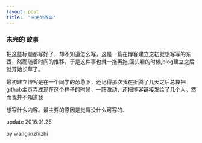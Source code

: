 ```yaml
---
layout: post
title:  "未完的故事"
---
```


### **未完的 故事**

把这些标题都写好了，却不知道怎么写，这是一篇在博客建立之初就想写写的东西，然而随着时间的推移，于是这件事也就一拖再拖,回头看的时候,blog建立之后就开始长草了。

最初建立博客是在一个同学的怂恿下，还记得那次我在折腾了几天之后总算把github主页弄成现在这个样子的时候，一阵激动，还把博客链接发给了几个人。然而我并不知道我

想写什么内容。最主要的原因是觉得没什么可写的.



update 2016.01.25











by wanglinzhizhi